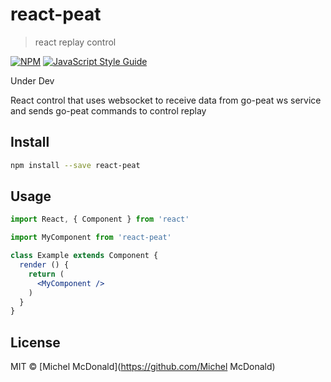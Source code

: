 # react-peat

> react replay control

[![NPM](https://img.shields.io/npm/v/react-peat.svg)](https://www.npmjs.com/package/react-peat) [![JavaScript Style Guide](https://img.shields.io/badge/code_style-standard-brightgreen.svg)](https://standardjs.com)

Under Dev

React control that uses websocket to receive data from go-peat ws service
and sends go-peat commands to control replay

## Install

```bash
npm install --save react-peat
```

## Usage

```jsx
import React, { Component } from 'react'

import MyComponent from 'react-peat'

class Example extends Component {
  render () {
    return (
      <MyComponent />
    )
  }
}
```

## License

MIT © [Michel McDonald](https://github.com/Michel McDonald)
